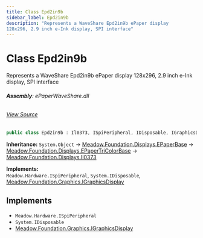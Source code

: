 ```yaml
---
title: Class Epd2in9b
sidebar_label: Epd2in9b
description: "Represents a WaveShare Epd2in9b ePaper display
128x296, 2.9 inch e-Ink display, SPI interface"
---
```

# Class Epd2in9b
Represents a WaveShare Epd2in9b ePaper display
128x296, 2.9 inch e-Ink display, SPI interface

###### **Assembly**: ePaperWaveShare.dll
###### [View Source](https://github.com/WildernessLabs/Meadow.Foundation.git/blob/develop/Source/Meadow.Foundation.Peripherals/Displays.ePaperWaveShare/Driver/Drivers/Epd2in9b.cs#L9)
```csharp title="Declaration"
public class Epd2in9b : Il0373, ISpiPeripheral, IDisposable, IGraphicsDisplay
```
**Inheritance:** `System.Object` -> [Meadow.Foundation.Displays.EPaperBase](../Meadow.Foundation.Displays/EPaperBase) -> [Meadow.Foundation.Displays.EPaperTriColorBase](../Meadow.Foundation.Displays/EPaperTriColorBase) -> [Meadow.Foundation.Displays.Il0373](../Meadow.Foundation.Displays/Il0373)

**Implements:**  
`Meadow.Hardware.ISpiPeripheral`, `System.IDisposable`, [Meadow.Foundation.Graphics.IGraphicsDisplay](../Meadow.Foundation.Graphics/IGraphicsDisplay)


## Implements

* `Meadow.Hardware.ISpiPeripheral`
* `System.IDisposable`
* [Meadow.Foundation.Graphics.IGraphicsDisplay](../Meadow.Foundation.Graphics/IGraphicsDisplay)
